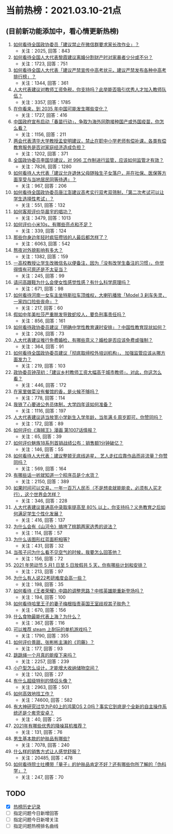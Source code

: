 # 当前热榜：2021.03.10-21点
## (目前新功能添加中，看心情更新热榜)
1. [如何看待全国政协委员「建议禁止在微信群要求家长改作业」？](https://www.zhihu.com/question/448203861)
    * 关注：2025, 回答：843
2. [如何看待全国人大代表黎霞建议离婚分割财产时对家暴者少分或不分？](https://www.zhihu.com/question/448382475)
    * 关注：1723, 回答：751
3. [如何看待全国人大代表「建议严禁宣传中高考状元，建议严禁发布各种中高考排行榜」？](https://www.zhihu.com/question/448195929)
    * 关注：1344, 回答：361
4. [人大代表建议对教师工资免税，你支持吗？此举能否吸引优秀人才加入教师队伍？](https://www.zhihu.com/question/448361377)
    * 关注：3357, 回答：1785
5. [在你看来，到 2035 年中国可能发生哪些变化？](https://www.zhihu.com/question/447592800)
    * 关注：1727, 回答：416
6. [中国政府宣布启动「春苗行动」，争取为海外同胞接种国产或外国疫苗，你怎么看？](https://www.zhihu.com/question/448217663)
    * 关注：1156, 回答：211
7. [两会代表清华大学教授孟安明建议，禁止在职中小学老师有偿补课，各类有偿教育服务是否对家庭经济造成负担？](https://www.zhihu.com/question/448419438)
    * 关注：1202, 回答：371
8. [全国政协委员李国华建议，对 996 工作制进行监管，应该如何监管才有效？](https://www.zhihu.com/question/448500726)
    * 关注：7826, 回答：1280
9. [如何看待人大代表「建议允许退休父母随独生子女落户，并在社保、医保等方面享受与当地居民同等待遇」？](https://www.zhihu.com/question/448360534)
    * 关注：967, 回答：206
10. [如何看待全国政协委员唐江澎建议高考实行双考双筛制，「第二次考试可以让学生选择性考试」？](https://www.zhihu.com/question/448428270)
    * 关注：551, 回答：132
11. [如何客观评价华晨宇的唱功？](https://www.zhihu.com/question/21581268)
    * 关注：3479, 回答：1013
12. [如何评价小米10s，有哪些亮点和不足？](https://www.zhihu.com/question/448239993)
    * 关注：339, 回答：124
13. [那些你身边年轻时疯狂攒钱的人最后都怎样了？](https://www.zhihu.com/question/408964456)
    * 关注：6063, 回答：542
14. [熬夜对外貌影响有多大？](https://www.zhihu.com/question/284075314)
    * 关注：1382, 回答：159
15. [一高校教授让学生改微信名以便备注，因为「没有改学生备注的习惯」，你觉得情有可原还是不太妥当？](https://www.zhihu.com/question/447768082)
    * 关注：245, 回答：99
16. [请问高跟鞋为什么会使女性感觉性感？有什么科学原理吗？](https://www.zhihu.com/question/364229842)
    * 关注：671, 回答：98
17. [如何看待河南一女车主坐特斯拉车顶维权，大喇叭播放「Model 3 刹车失灵，一家四口险些丧命」？](https://www.zhihu.com/question/448569872)
    * 关注：217, 回答：60
18. [假如中年美杜莎严重脱发导致蛇咬人，要负刑事责任吗？](https://www.zhihu.com/question/447530178)
    * 关注：856, 回答：161
19. [如何看待政协委员建议「明确中学性教育课时安排」？中国性教育现状如何？](https://www.zhihu.com/question/448550951)
    * 关注：208, 回答：73
20. [人大代表建议推行免费婚检，有哪些意义？婚检是否应该免费或强制？](https://www.zhihu.com/question/448531882)
    * 关注：364, 回答：91
21. [如何看待全国政协委员建议「彻底取缔校外培训机构」， 加强监管应该从哪方面发力？](https://www.zhihu.com/question/448474428)
    * 关注：219, 回答：103
22. [政协委员钟茂初：「建议乡村教师工资大幅高于城市教师」，对此，你这怎么看？](https://www.zhihu.com/question/448359133)
    * 关注：446, 回答：172
23. [在家里做菜没有餐馆的香，是火候不够吗？](https://www.zhihu.com/question/448347304)
    * 关注：778, 回答：114
24. [我铁了心要进公务员体制，大学四年该如何准备？](https://www.zhihu.com/question/445991615)
    * 关注：1116, 回答：197
25. [人大代表建议适当放宽小学新生入学年龄，当年满 6 周岁即可，你赞同吗？](https://www.zhihu.com/question/448559898)
    * 关注：172, 回答：89
26. [如何评价《海贼王》漫画 第1007话情报？](https://www.zhihu.com/question/448495593)
    * 关注：65, 回答：39
27. [如何评价魅族18系列首销战绩公布：销售额1分钟破亿？](https://www.zhihu.com/question/448204205)
    * 关注：146, 回答：55
28. [如何看待人大代表：建议整顿无底线追星， 艺人走红应靠作品而非流量？你赞同吗？](https://www.zhihu.com/question/448545659)
    * 关注：569, 回答：164
29. [有哪些话一听就知道一个程序员是个水货？](https://www.zhihu.com/question/439598096)
    * 关注：2150, 回答：389
30. [如果时间可以交易，一年一百万人民币（不是想卖就能能卖，必须有人买才行），这个世界会怎样？](https://www.zhihu.com/question/448434265)
    * 关注：346, 回答：228
31. [人大代表建议普通高中录取率提高至 80% 以上，你支持吗？义务教育之后如何满足学生个性化发展？](https://www.zhihu.com/question/448440699)
    * 关注：416, 回答：137
32. [为什么会有《山河令》搞垮了桃鹅两家选秀的说法？](https://www.zhihu.com/question/448035069)
    * 关注：114, 回答：57
33. [为什么该图形红蓝面积相等?](https://www.zhihu.com/question/447744804)
    * 关注：431, 回答：32
34. [当孩子问为什么看不见空气的时候，我要怎么回答他？](https://www.zhihu.com/question/447360931)
    * 关注：156, 回答：72
35. [2021 年劳动节 5 月1 日至 5 日放假共 5 天，你有哪些计划和安排？](https://www.zhihu.com/question/448603091)
    * 关注：213, 回答：97
36. [为什么有人说22考研难度会高一些？](https://www.zhihu.com/question/427845043)
    * 关注：198, 回答：35
37. [如何看待《王者荣耀》中路的调整思路？中核英雄能重新登场吗？](https://www.zhihu.com/question/448463765)
    * 关注：194, 回答：100
38. [如何看待哈里王子的妻子梅根指责英国王室歧视其子肤色？](https://www.zhihu.com/question/448371194)
    * 关注：670, 回答：156
39. [什么食物最能代表上海？为什么？](https://www.zhihu.com/question/447695693)
    * 关注：367, 回答：116
40. [可以推荐 steam 上耐玩的单机游戏吗？](https://www.zhihu.com/question/385410795)
    * 关注：1790, 回答：355
41. [如何评价景甜、张彬彬主演的《司藤》？](https://www.zhihu.com/question/448202818)
    * 关注：177, 回答：93
42. [跳跳绳一个月真的能瘦下来吗？](https://www.zhihu.com/question/427465220)
    * 关注：2257, 回答：239
43. [小户型怎么设计，才能增大收纳储物空间？](https://www.zhihu.com/question/446526971)
    * 关注：120, 回答：27
44. [有什么超级特别的情侣头像？](https://www.zhihu.com/question/276562790)
    * 关注：2963, 回答：501
45. [如何高效地找工作？](https://www.zhihu.com/question/20221715)
    * 关注：74600, 回答：582
46. [有大神研究过华为P40上的鸿蒙OS 2.0吗？事实它到底是个全新的自主操作系统还是个套壳安卓？](https://www.zhihu.com/question/448136663)
    * 关注：40, 回答：25
47. [2021年有哪些优秀的降噪耳机推荐？](https://www.zhihu.com/question/437768214)
    * 关注：131, 回答：76
48. [男生基本款的护肤品有哪些?](https://www.zhihu.com/question/35348374)
    * 关注：7078, 回答：240
49. [什么样的销售方式让人感觉舒服？](https://www.zhihu.com/question/291283929)
    * 关注：20485, 回答：478
50. [如何看待院士吐槽带「量子」的护肤品肯定不好？还有哪些你所了解的「伪科学」？](https://www.zhihu.com/question/448452155)
    * 关注：247, 回答：70
## TODO
* [x] [热榜历史记录](hot_history/AllHot.md)
* [ ] 指定问题今日新增回答
* [ ] 指定问题今日新增关注
* [ ] 指定问题热榜排名曲线
